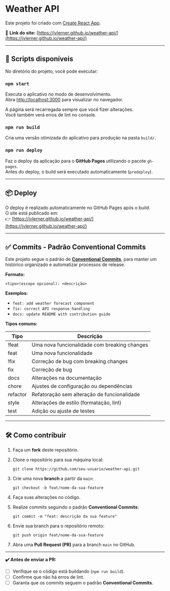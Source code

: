 # Weather API

Este projeto foi criado com [Create React App](https://github.com/facebook/create-react-app).

🔗 **Link do site:** [https://jvlerner.github.io/weather-api/](https://jvlerner.github.io/weather-api/)

---

## 🚀 Scripts disponíveis

No diretório do projeto, você pode executar:

### `npm start`

Executa o aplicativo no modo de desenvolvimento.  
Abra [http://localhost:3000](http://localhost:3000) para visualizar no navegador.

A página será recarregada sempre que você fizer alterações.  
Você também verá erros de lint no console.

### `npm run build`

Cria uma versão otimizada do aplicativo para produção na pasta `build/`.

### `npm run deploy`

Faz o deploy da aplicação para o **GitHub Pages** utilizando o pacote `gh-pages`.  
Antes do deploy, o build será executado automaticamente (`predeploy`).

---

## 📦 Deploy

O deploy é realizado automaticamente no GitHub Pages após o build.  
O site está publicado em:  
👉 [https://jvlerner.github.io/weather-api/](https://jvlerner.github.io/weather-api/)

---

## ✅ Commits - Padrão Conventional Commits

Este projeto segue o padrão de **[Conventional Commits](https://www.conventionalcommits.org/)**, para manter um histórico organizado e automatizar processos de release.

**Formato:**

```<tipo>(escopo opcional): <descrição>```

**Exemplos:**

- `feat: add weather forecast component`
- `fix: correct API response handling`
- `docs: update README with contribution guide`

**Tipos comuns:**

| Tipo     | Descrição                                      |
|---------- |----------------------------------------------|
| !feat     | Uma nova funcionalidade com breaking changes  |
| feat      | Uma nova funcionalidade                       |
| !fix      | Correção de bug com breaking changes          |
| fix       | Correção de bug                               |
| docs      | Alterações na documentação                    |
| chore     | Ajustes de configuração ou dependências       |
| refactor  | Refatoração sem alteração de funcionalidade   |
| style     | Alterações de estilo (formatação, lint)       |
| test      | Adição ou ajuste de testes                    |

---

## 🛠️ Como contribuir

1. Faça um **fork** deste repositório.
2. Clone o repositório para sua máquina local:

   `git clone https://github.com/seu-usuario/weather-api.git`

3. Crie uma nova **branch** a partir da `main`:

   `git checkout -b feat/nome-da-sua-feature`

4. Faça suas alterações no código.

5. Realize commits seguindo o padrão **Conventional Commits**:

   `git commit -m "feat: descrição da sua feature"`

6. Envie sua branch para o repositório remoto:

   `git push origin feat/nome-da-sua-feature`

7. Abra uma **Pull Request (PR)** para a branch `main` no GitHub.

---

**✔️ Antes de enviar a PR:**

- [ ] Verifique se o código está buildando (`npm run build`).
- [ ] Confirme que não há erros de lint.
- [ ] Garanta que os commits seguem o padrão **Conventional Commits**.
